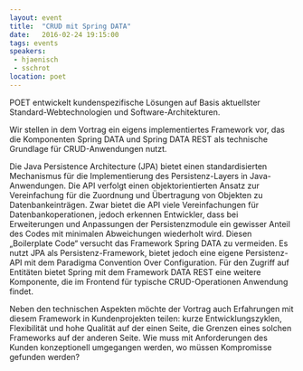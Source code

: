 ```yaml
---
layout: event
title:  "CRUD mit Spring DATA"
date:   2016-02-24 19:15:00
tags: events
speakers: 
 - hjaenisch
 - sschrot
location: poet
---
```


POET entwickelt kundenspezifische Lösungen auf Basis aktuellster Standard-Webtechnologien und Software-Architekturen.

Wir stellen in dem Vortrag ein eigens implementiertes Framework vor, das die Komponenten Spring DATA und Spring DATA REST als technische Grundlage für CRUD-Anwendungen nutzt. 

Die Java Persistence Architecture (JPA) bietet einen standardisierten Mechanismus für die Implementierung des Persistenz-Layers in Java-Anwendungen. Die API verfolgt einen objektorientierten Ansatz zur Vereinfachung für die Zuordnung und Übertragung von Objekten zu Datenbankeinträgen. Zwar bietet die API viele Vereinfachungen für Datenbankoperationen, jedoch erkennen Entwickler, dass bei Erweiterungen und Anpassungen der Persistenzmodule ein gewisser Anteil des Codes mit minimalen Abweichungen wiederholt wird. Diesen „Boilerplate Code“ versucht das Framework Spring DATA zu vermeiden. Es nutzt JPA als Persistenz-Framework, bietet jedoch eine eigene Persistenz-API mit dem Paradigma Convention Over Configuration. Für den Zugriff auf Entitäten bietet Spring mit dem Framework DATA REST eine weitere Komponente, die im Frontend für typische CRUD-Operationen Anwendung findet.

Neben den technischen Aspekten möchte der Vortrag auch Erfahrungen mit diesem Framework in Kundenprojekten teilen: kurze Entwicklungszyklen, Flexibilität und hohe Qualität auf der einen Seite, die Grenzen eines solchen Frameworks auf der anderen Seite. Wie muss mit Anforderungen des Kunden konzeptionell umgegangen werden, wo müssen Kompromisse gefunden werden?